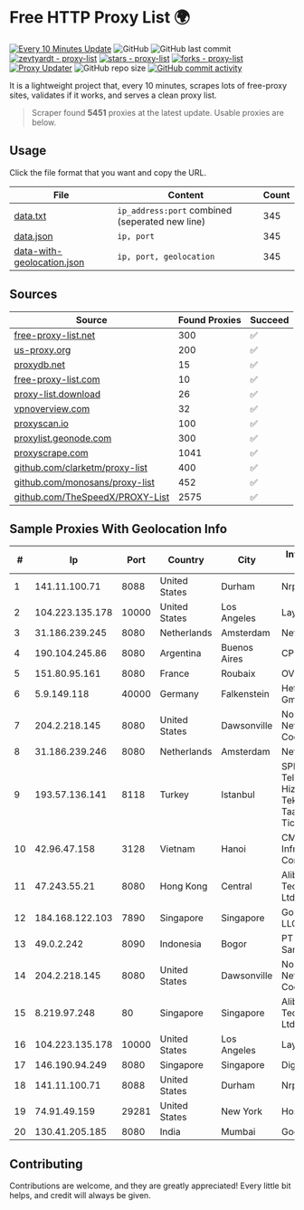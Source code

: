 
# Free HTTP Proxy List 🌍

[![Every 10 Minutes Update](https://github.com/mertguvencli/http-proxy-list/actions/workflows/main.yml/badge.svg?branch=main)](https://github.com/mertguvencli/http-proxy-list/actions/workflows/main.yml)
![GitHub](https://img.shields.io/github/license/mertguvencli/http-proxy-list)
![GitHub last commit](https://img.shields.io/github/last-commit/mertguvencli/http-proxy-list)
[![zevtyardt - proxy-list](https://img.shields.io/static/v1?label=zevtyardt&message=proxy-list&color=blue&logo=github)](https://github.com/zevtyardt/proxy-list "Go to GitHub repo")
[![stars - proxy-list](https://img.shields.io/github/stars/zevtyardt/proxy-list?style=social)](https://github.com/zevtyardt/proxy-list)
[![forks - proxy-list](https://img.shields.io/github/forks/zevtyardt/proxy-list?style=social)](https://github.com/zevtyardt/proxy-list)
[![Proxy Updater](https://github.com/zevtyardt/proxy-list/workflows/Proxy%20Updater/badge.svg)](https://github.com/zevtyardt/proxy-list/actions?query=workflow:"Proxy+Updater")
![GitHub repo size](https://img.shields.io/github/repo-size/zevtyardt/proxy-list)
[![GitHub commit activity](https://img.shields.io/github/commit-activity/m/zevtyardt/proxy-list?logo=commits)](https://github.com/zevtyardt/proxy-list/commits/main)

It is a lightweight project that, every 10 minutes, scrapes lots of free-proxy sites, validates if it works, and serves a clean proxy list.

> Scraper found **5451** proxies at the latest update. Usable proxies are below.

## Usage

Click the file format that you want and copy the URL.

|File|Content|Count|
|----|-------|-----|
|[data.txt](https://raw.githubusercontent.com/mertguvencli/http-proxy-list/main/proxy-list/data.txt)|`ip_address:port` combined (seperated new line)|345|
|[data.json](https://raw.githubusercontent.com/mertguvencli/http-proxy-list/main/proxy-list/data.json)|`ip, port`|345|
|[data-with-geolocation.json](https://raw.githubusercontent.com/mertguvencli/http-proxy-list/main/proxy-list/data-with-geolocation.json)|`ip, port, geolocation`|345|

## Sources

|Source|Found Proxies|Succeed|
|------|-------------|-------|
|[free-proxy-list.net](https://free-proxy-list.net)|300|✅|
|[us-proxy.org](https://www.us-proxy.org)|200|✅|
|[proxydb.net](http://proxydb.net)|15|✅|
|[free-proxy-list.com](https://free-proxy-list.com/?page=&port=&type%5B%5D=http&type%5B%5D=https&up_time=0&search=Search)|10|✅|
|[proxy-list.download](https://www.proxy-list.download/HTTP)|26|✅|
|[vpnoverview.com](https://vpnoverview.com/privacy/anonymous-browsing/free-proxy-servers)|32|✅|
|[proxyscan.io](https://www.proxyscan.io)|100|✅|
|[proxylist.geonode.com](https://proxylist.geonode.com/api/proxy-list?limit=300&page=1&sort_by=lastChecked&sort_type=desc&protocols=http,https)|300|✅|
|[proxyscrape.com](https://api.proxyscrape.com/v2/?request=displayproxies&protocol=http&timeout=10000&country=all&ssl=all&anonymity=all)|1041|✅|
|[github.com/clarketm/proxy-list](https://raw.githubusercontent.com/clarketm/proxy-list/master/proxy-list-raw.txt)|400|✅|
|[github.com/monosans/proxy-list](https://raw.githubusercontent.com/monosans/proxy-list/main/proxies/http.txt)|452|✅|
|[github.com/TheSpeedX/PROXY-List](https://raw.githubusercontent.com/TheSpeedX/PROXY-List/master/http.txt)|2575|✅|


## Sample Proxies With Geolocation Info

|#|Ip|Port|Country|City|Internet Service Provider|
|-|--|----|-------|----|-------------------------|
|1|141.11.100.71|8088|United States|Durham|Nrp Network LLC|
|2|104.223.135.178|10000|United States|Los Angeles|LayerHost|
|3|31.186.239.245|8080|Netherlands|Amsterdam|NetSkope Inc|
|4|190.104.245.86|8080|Argentina|Buenos Aires|CPS|
|5|151.80.95.161|8080|France|Roubaix|OVH SAS|
|6|5.9.149.118|40000|Germany|Falkenstein|Hetzner Online GmbH|
|7|204.2.218.145|8080|United States|Dawsonville|North Georgia Network Cooperative, Inc.|
|8|31.186.239.246|8080|Netherlands|Amsterdam|NetSkope Inc|
|9|193.57.136.141|8118|Turkey|Istanbul|SPDNet Telekomunikasyon Hizmetleri Bilgi Teknolojileri Taahhut Sanayi Ve Ticare|
|10|42.96.47.158|3128|Vietnam|Hanoi|CMC Telecom Infrastructure Company|
|11|47.243.55.21|8080|Hong Kong|Central|Alibaba (US) Technology Co., Ltd.|
|12|184.168.122.103|7890|Singapore|Singapore|GoDaddy.com, LLC|
|13|49.0.2.242|8090|Indonesia|Bogor|PT Usaha Adi Sanggoro|
|14|204.2.218.145|8080|United States|Dawsonville|North Georgia Network Cooperative, Inc.|
|15|8.219.97.248|80|Singapore|Singapore|Alibaba (US) Technology Co., Ltd.|
|16|104.223.135.178|10000|United States|Los Angeles|LayerHost|
|17|146.190.94.249|8080|Singapore|Singapore|DigitalOcean, LLC|
|18|141.11.100.71|8088|United States|Durham|Nrp Network LLC|
|19|74.91.49.159|29281|United States|New York|Host Wagon LLC|
|20|130.41.205.185|8080|India|Mumbai|Google LLC|



## Contributing

Contributions are welcome, and they are greatly appreciated! Every
little bit helps, and credit will always be given.

